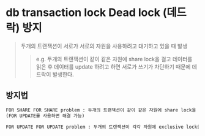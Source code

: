 # db transaction lock Dead lock (데드 락) 방지

> 두개의 트랜잭션이 서로가 서로의 자원을 사용하려고 대기하고 있을 때 발생
>
> > e.g. 두개의 트랜잭션이 같이 같은 자원에 share lock을 걸고 데이터를 읽은 후 데이터를 update 하려고 하면 서로가 쓰기가 차단하기 때문에 데드락이 발생한다.

## 방지법

```txt
FOR SHARE FOR SHARE problem : 두개의 트랜잭션이 같이 같은 자원에 share lock을 걸고 데이터를 읽은 후 데이터를 update 하려고 하면 서로가 쓰기가 차단하기 때문에 데드락이 발생한다.
(FOR UPDATE를 사용하면 해결 가능)

FOR UPDATE FOR UPDATE problem : 두개의 트랜잭션이 각각 자원에 exclusive lock을 걸고 서로의 값을 읽거나 쓰려고 할 때 발생
```
